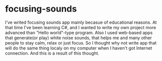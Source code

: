 # focusing-sounds
I've writed focusing sounds app mainly becasue of educational reasons. At that time I've been learning C#, and I wanted to write my own project more advanced than "Hello world"-type program.
Also I used web-based apps that generate(or play) white noise sounds, that helps me and many other people to stay calm, relax or just focus. So I thought why not write app that will do the same thing localy on my computer when I haven't got Internet connection. And this is a result of this thought.